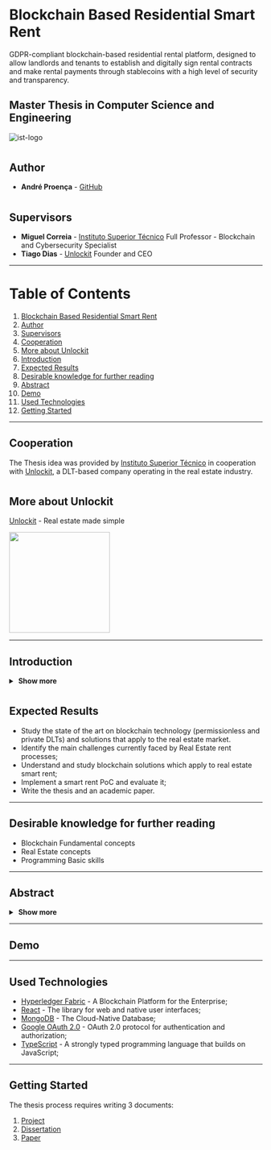 # Blockchain Based Residential Smart Rent

GDPR-compliant blockchain-based residential rental platform, designed to allow landlords and tenants to establish and digitally sign
rental contracts and make rental payments through stablecoins with a high level of security and transparency.

## Master Thesis in Computer Science and Engineering

![ist-logo](https://user-images.githubusercontent.com/78174997/190400534-e7c93898-9fb1-4de6-9d60-4f5749c204dc.png)


#

## Author

- **André Proença** - [GitHub](https://github.com/AndreProenza)

#

## Supervisors

- **Miguel Correia** - [Instituto Superior Técnico](https://tecnico.ulisboa.pt/en/) Full Professor - Blockchain and Cybersecurity Specialist
- **Tiago Dias** - [Unlockit](https://unlockit.io/) Founder and CEO

---

# Table of Contents
1. [Blockchain Based Residential Smart Rent](#blockchain-based-residential-smart-rent)
2. [Author](#author)
3. [Supervisors](#supervisors)
4. [Cooperation](#cooperation)
5. [More about Unlockit](#more-about-unlockit)
6. [Introduction](#introduction)
7. [Expected Results](#expected-results)
8. [Desirable knowledge for further reading](#desirable-knowledge-for-further-reading)
9. [Abstract](#abstract)
10. [Demo](#demo)
11. [Used Technologies](#used-technologies)
12. [Getting Started](#getting-started)



---

## Cooperation

The Thesis idea was provided by [Instituto Superior Técnico](https://tecnico.ulisboa.pt/en/) in cooperation with [Unlockit](https://unlockit.io/), a DLT-based company operating in the real estate industry.

#

## More about Unlockit

[Unlockit](https://unlockit.io/) - Real estate made simple

<img src="https://github.com/AndreProenza/Blockchain-Based-Residential-Smart-Rent/assets/78174997/01771207-41d8-4ca1-a0c1-826399ae8366" width="200" />


---

## Introduction

<details>
  <summary><b>&nbsp;Show&nbsp;more</b></summary>
<div>

<h6>
The real estate market is fragmented and real estate mediation processes are considered extremely complex, inefficient, and opaque. This complexity and lack of transparency results from the current process of buying and selling a property, involving a large number of actors with different responsibilities and objectives, which often leads to a conflict of interest, resulting in a lack of trust between the parties. The current solution to this problem is the use of intermediaries such as banks, real estate agencies, notaries and law firms. 
</h6>

<h6>
However, this intermediation makes the process slower and more expensive due to the process and communication inefficiencies. 
Blockchain technology helps to solve the intermediation problems and in the verification and traceability of multistep transactions needing verification and traceability. 
</h6>

<h6>
It can provide secure transactions, reduce compliance costs, and speed up data transfer processing. 
Companies and governments alike are now investing heavily in DLT technology to offer better services and products to people.
</h6>
 
</div>
</details>

#

## Expected Results

- Study the state of the art on blockchain technology (permissionless and private DLTs) and solutions that apply to the real estate market. 
- Identify the main challenges currently faced by Real Estate rent processes; 
- Understand and study blockchain solutions which apply to real estate smart rent; 
- Implement a smart rent PoC and evaluate it; 
- Write the thesis and an academic paper.

---

## Desirable knowledge for further reading

- Blockchain Fundamental concepts 
- Real Estate concepts 
- Programming Basic skills 

---

## Abstract

<details>
  <summary><b>&nbsp;Show more</b></summary>
<div>

<h6>
The real estate market includes complex and inefficient mediation processes. Renting a property envolves multiple entities with different responsibilities and interests. Therefore it is imperative to establish a trustful relationship between parties through intermediaries such as notaries, banks or real estate
agencies to avoid eventual disputes. Although an intermediary ensures trust, the current process still has some drawbacks concerning efficiency, costs, transparency, bureaucracy and data security. The blockchain technology aims to reduce this issues by providing transparent and secure real estate transactions. We propose a GDPR compliant blockchain-based residential smart rental platform, designed to allow both landlords and tenants to establish rental contracts and make rental payments securely. 
</h6>

<h6>
Index Terms – Blockchain, Smart Contracts, Real Estate, GDPR
</h6>

</details>

---

## Demo



---

## Used Technologies

* [Hyperledger Fabric](https://hyperledger-fabric.readthedocs.io/en/release-2.5/) - A Blockchain Platform for the Enterprise;
* [React](https://react.dev/) - The library for web and native user interfaces;
* [MongoDB](https://www.mongodb.com/) - The Cloud-Native Database;
* [Google OAuth 2.0](https://developers.google.com/identity/protocols/oauth2) -  OAuth 2.0 protocol for authentication and authorization;
* [TypeScript](https://www.typescriptlang.org/) -  A strongly typed programming language that builds on JavaScript;

---

## Getting Started

The thesis process requires writing 3 documents:

1) [Project](https://github.com/AndreProenza/Blockchain-Based-Residential-Smart-Rent/tree/main/Project)
2) [Dissertation](https://github.com/AndreProenza/Blockchain-Based-Residential-Smart-Rent/tree/main/Dissertation)
3) [Paper](https://github.com/AndreProenza/Blockchain-Based-Residential-Smart-Rent/tree/main/Paper)
